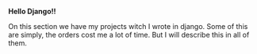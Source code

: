 <strong> Hello Django!!</strong>

On this section we have my projects witch I wrote in django. Some of this are simply,
the orders cost me a lot of time. But I will describe this in all of them.
